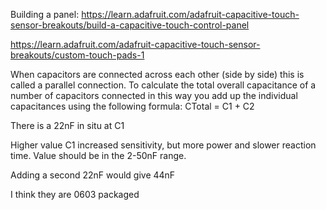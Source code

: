 

Building a panel: https://learn.adafruit.com/adafruit-capacitive-touch-sensor-breakouts/build-a-capacitive-touch-control-panel

https://learn.adafruit.com/adafruit-capacitive-touch-sensor-breakouts/custom-touch-pads-1


When capacitors are connected across each other (side by side) this is called a parallel connection.
To calculate the total overall capacitance of a number of capacitors connected in this way you add up the individual capacitances using the following formula:
 CTotal = C1 + C2

 There is a 22nF in situ at C1

 Higher value C1 increased sensitivity, but more power and slower reaction time.
 Value should be in the 2-50nF range.

 Adding a second 22nF would give 44nF

 I think they are 0603 packaged